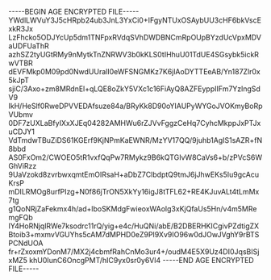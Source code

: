 -----BEGIN AGE ENCRYPTED FILE-----
YWdlLWVuY3J5cHRpb24ub3JnL3YxCi0+IFgyNTUxOSAybUU3cHF6bkVscExkR3Jx
LzFhcko5ODJYcUp5dm1TNFpxRVdqSVhDWDBNCmRpOUpBYzdUcVpxMDVaUDFUaThR
azhSZ2tyUGtRMy9nMytkTnZNRWV3b0kKLS0tIHhuU01TdUE4SGsybk5ickRwVTBR
dEVFMkp0M09pd0NwdUUralI0eWFSNGMKz7K6jlAoDYTTEeAB/Yn187Zlr0x5kJpT
sjiC/3Axo+zm8MRdnEl+qLQE8oZkY5VXc1c16FiAyQ8AZFEyppIIFm7YzlngSdV9
IkH/HeSlf0RweDPVVEDAfsuze84a/BRyKk8D90oYIAUPyWYGoJVOKmyBoRpVUbmv
0DF7zUXLaBfyIXxXJEq04282AMHWu6rZJVvFggzCeHq7CyhcMkppJxPTJxuCDJY1
VdTmdwTBuZiDS61KGErf9KjNPmKaEWNR/MzYV17QQ/9juhb1AgIS1sAZR+fN8bbd
AS0FxOm2/CWOEO5tR1vxfQqPw7RMykz9B6kQTGIvW8CaVs6+b/zPVcS6WGhViRzz
9UaVzokd8zvrbwxqmtEmOIRsaH+aDbZ7ClbdptQ9tmJ6jJhwEKs5Iu9gcAcuKrsP
mDILRMOg8urfPIzg+N0f86jTrON5XkYy16igJ8tTFL62+RE4KJuvALt4tLmMx7tg
g1QoNRjZaFekmx4h/ad+lboSKMdgFwieoxWAolg3xKjQfaUs5Hn/v4m5MRemgFQb
IY4HoRNjqlRWe7ksodrc11rQ/yig+e4c/HuQNi/abE/B2DBERHKICgivPZdtigZX
Btoib3+mxmvVGUYhs5cAM7dMPHD0eZ9PI9Xv9IO96w0dJOwJVghY9rBTSPCNdUOA
fr+rZxoxmYDonM7/MX2j4cbmfRahCnMo3ur4+/oudM4E5X9Uz4DI0JqsBISjxMZ5
khU0IunC6OncgPMT/hIC9yx0sr0y6Vl4
-----END AGE ENCRYPTED FILE-----
